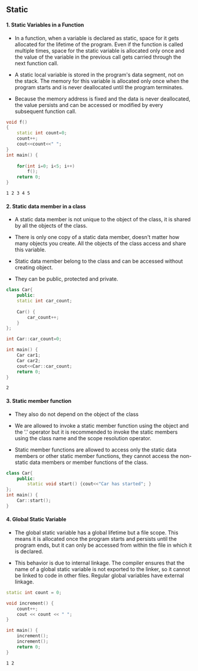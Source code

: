 ## Static

#### 1. Static Variables in a Function

- In a function, when a variable is declared as static, space for it gets allocated for the lifetime of the program. Even if the function is called multiple times, space for the static variable is allocated only once and the value of the variable in the previous call gets carried through the next function call.

- A static local variable is stored in the program's data segment, not on the stack. The memory for this variable is allocated only once when the program starts and is never deallocated until the program terminates.

- Because the memory address is fixed and the data is never deallocated, the value persists and can be accessed or modified by every subsequent function call.

```c++
void f()
{
    static int count=0;
    count++;
    cout<<count<<" ";
}
int main() {
    
    for(int i=0; i<5; i++)
        f();
    return 0;
}
```

``` Output
1 2 3 4 5
```

#### 2. Static data member in a class

- A static data member is not unique to the object of the class, it is shared by all the objects of the class.

- There is only one copy of a static data member, doesn't matter how many objects you create. All the objects of the class access and share this variable.

- Static data member belong to the class and can be accessed without creating object.

- They can be public, protected and private.

```c++
class Car{
    public:
    static int car_count;
    
    Car() {
        car_count++;
    }
};

int Car::car_count=0;

int main() {
    Car car1;
    Car car2;
    cout<<Car::car_count;
    return 0;
}
```

```output
2
```

#### 3. Static member function

- They also do not depend on the object of the class

- We are allowed to invoke a static member function using the object and the '.' operator but it is recommended to invoke the static members using the class name and the scope resolution operator.

- Static member functions are allowed to access only the static data members or other static member functions, they cannot access the non-static data members or member functions of the class. 

```c++
class Car{
    public:
        static void start() {cout<<"Car has started"; }
};
int main() {
    Car::start();
}
```

#### 4. Global Static Variable

- The global static variable has a global lifetime but a file scope. This means it is allocated once the program starts and persists until the program ends, but it can only be accessed from within the file in which it is declared.
 
-  This behavior is due to internal linkage. The compiler ensures that the name of a global static variable is not exported to the linker, so it cannot be linked to code in other files. Regular global variables have external linkage.

```c++
static int count = 0;

void increment() {
    count++;
    cout << count << " ";
}

int main() {
    increment();
    increment();
    return 0;
}
```

``` output
1 2
```

